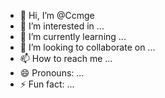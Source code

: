 - 👋 Hi, I’m @Ccmge
- 👀 I’m interested in ...
- 🌱 I’m currently learning ...
- 💞️ I’m looking to collaborate on ...
- 📫 How to reach me ...
- 😄 Pronouns: ...
- ⚡ Fun fact: ...

<!---
Ccmge/Ccmge is a ✨ special ✨ repository because its `README.md` (this file) appears on your GitHub profile.
You can click the Preview link to take a look at your changes.
--->
